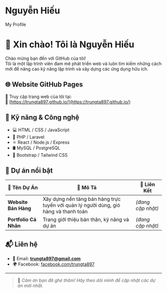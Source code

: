 # Nguyễn Hiếu
My Profile
# 👋 Xin chào! Tôi là Nguyễn Hiếu

Chào mừng bạn đến với GitHub của tôi!  
Tôi là một lập trình viên đam mê phát triển web và luôn tìm kiếm những cách mới để nâng cao kỹ năng lập trình và xây dựng các ứng dụng hữu ích.

## 🌐 Website GitHub Pages
📄 Truy cập trang web của tôi tại:  
🔗 [https://trungta897.github.io/](https://trungta897.github.io/)

## 🧰 Kỹ năng & Công nghệ
- 💻 HTML / CSS / JavaScript
- 🐘 PHP / Laravel
- ⚛️ React / Node.js / Express
- 🛢️ MySQL / PostgreSQL
- 🎨 Bootstrap / Tailwind CSS

## 📁 Dự án nổi bật
| 💼 Tên Dự Án | 📝 Mô Tả | 🔗 Liên Kết |
|-------------|---------|-------------|
| **Website Bán Hàng** | Xây dựng nền tảng bán hàng trực tuyến với quản lý người dùng, giỏ hàng và thanh toán | *(đang cập nhật)* |
| **Portfolio Cá Nhân** | Trang giới thiệu bản thân, kỹ năng và dự án | *(đang cập nhật)* |

## 📬 Liên hệ
- 📧 Email: **trungta897@gmail.com**
- 🌍 Facebook: [facebook.com/trungta897](https://facebook.com/trungta897)

---

> 🚀 *Cảm ơn bạn đã ghé thăm! Hãy theo dõi mình để cập nhật các dự án mới nhất.*
